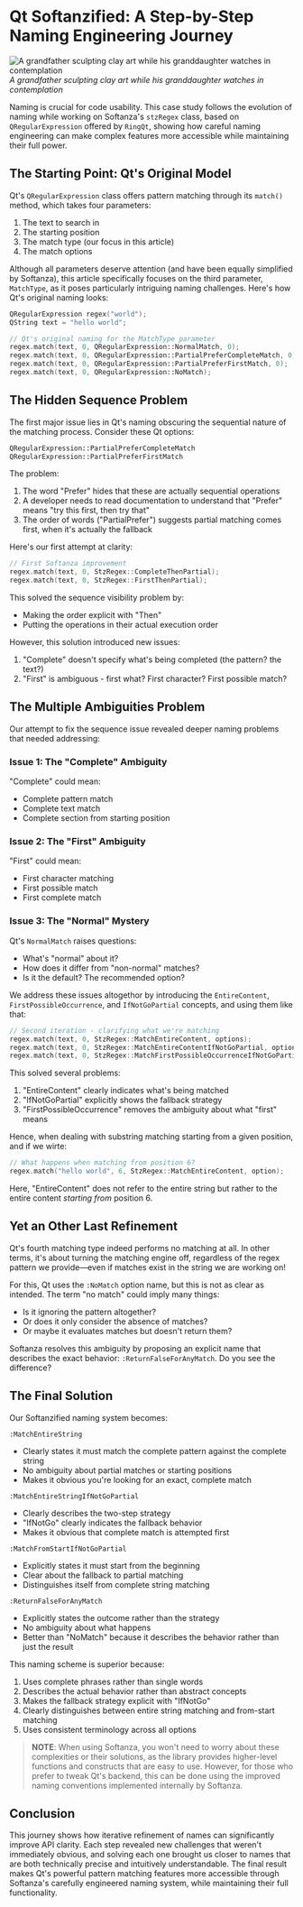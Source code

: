 # Qt Softanzified: A Step-by-Step Naming Engineering Journey
![A grandfather sculpting clay art while his granddaughter watches in contemplation
](../images/stz-qt-softanzified.png)
*A grandfather sculpting clay art while his granddaughter watches in contemplation*

Naming is crucial for code usability. This case study follows the evolution of naming while working on Softanza's `stzRegex` class, based on `QRegularExpression` offered by `RingQt`, showing how careful naming engineering can make complex features more accessible while maintaining their full power.

## The Starting Point: Qt's Original Model

Qt's `QRegularExpression` class offers pattern matching through its `match()` method, which takes four parameters:
1. The text to search in
2. The starting position
3. The match type (our focus in this article)
4. The match options

Although all parameters deserve attention (and have been equally simplified by Softanza), this article specifically focuses on the third parameter, `MatchType`, as it poses particularly intriguing naming challenges. Here's how Qt's original naming looks:

```cpp
QRegularExpression regex("world");
QString text = "hello world";

// Qt's original naming for the MatchType parameter
regex.match(text, 0, QRegularExpression::NormalMatch, 0);
regex.match(text, 0, QRegularExpression::PartialPreferCompleteMatch, 0);
regex.match(text, 0, QRegularExpression::PartialPreferFirstMatch, 0);
regex.match(text, 0, QRegularExpression::NoMatch);
```

## The Hidden Sequence Problem

The first major issue lies in Qt's naming obscuring the sequential nature of the matching process. Consider these Qt options:

```cpp
QRegularExpression::PartialPreferCompleteMatch
QRegularExpression::PartialPreferFirstMatch
```

The problem:
1. The word "Prefer" hides that these are actually sequential operations
2. A developer needs to read documentation to understand that "Prefer" means "try this first, then try that"
3. The order of words ("PartialPrefer") suggests partial matching comes first, when it's actually the fallback

Here's our first attempt at clarity:

```cpp
// First Softanza improvement
regex.match(text, 0, StzRegex::CompleteThenPartial);
regex.match(text, 0, StzRegex::FirstThenPartial);
```

This solved the sequence visibility problem by:
- Making the order explicit with "Then"
- Putting the operations in their actual execution order

However, this solution introduced new issues:
1. "Complete" doesn't specify what's being completed (the pattern? the text?)
2. "First" is ambiguous - first what? First character? First possible match?

## The Multiple Ambiguities Problem

Our attempt to fix the sequence issue revealed deeper naming problems that needed addressing:

### Issue 1: The "Complete" Ambiguity
"Complete" could mean:
- Complete pattern match
- Complete text match
- Complete section from starting position

### Issue 2: The "First" Ambiguity
"First" could mean:
- First character matching
- First possible match
- First complete match

### Issue 3: The "Normal" Mystery
Qt's `NormalMatch` raises questions:
- What's "normal" about it?
- How does it differ from "non-normal" matches?
- Is it the default? The recommended option?

We address these issues altogethor by introducing the `EntireContent`, `FirstPossibleOccurrence`, and `IfNotGoPartial` concepts, and using them like that:

```cpp
// Second iteration - clarifying what we're matching
regex.match(text, 0, StzRegex::MatchEntireContent, options);
regex.match(text, 0, StzRegex::MatchEntireContentIfNotGoPartial, options);
regex.match(text, 0, StzRegex::MatchFirstPossibleOccurrenceIfNotGoPartial, options);
```

This solved several problems:
1. "EntireContent" clearly indicates what's being matched
2. "IfNotGoPartial" explicitly shows the fallback strategy
3. "FirstPossibleOccurrence" removes the ambiguity about what "first" means

Hence, when dealing with substring matching starting from a given position, and if we wirte:

```cpp
// What happens when matching from position 6?
regex.match("hello world", 6, StzRegex::MatchEntireContent, option);
```

Here, "EntireContent" does not refer to the entire string but rather to the entire content *starting from* position 6.

## Yet an Other Last Refinement

Qt's fourth matching type indeed performs no matching at all. In other terms, it's about turning the matching engine off, regardless of the regex pattern we provide—even if matches exist in the string we are working on!

For this, Qt uses the `:NoMatch` option name, but this is not as clear as intended. The term "no match" could imply many things:

- Is it ignoring the pattern altogether?
- Or does it only consider the absence of matches?
- Or maybe it evaluates matches but doesn't return them?

Softanza resolves this ambiguity by proposing an explicit name that describes the exact behavior: `:ReturnFalseForAnyMatch`. Do you see the difference?

## The Final Solution

Our Softanzified naming system becomes:

`:MatchEntireString`
- Clearly states it must match the complete pattern against the complete string
- No ambiguity about partial matches or starting positions
- Makes it obvious you're looking for an exact, complete match

`:MatchEntireStringIfNotGoPartial`
- Clearly describes the two-step strategy
- "IfNotGo" clearly indicates the fallback behavior
- Makes it obvious that complete match is attempted first

`:MatchFromStartIfNotGoPartial`
- Explicitly states it must start from the beginning
- Clear about the fallback to partial matching
- Distinguishes itself from complete string matching

`:ReturnFalseForAnyMatch`
- Explicitly states the outcome rather than the strategy
- No ambiguity about what happens
- Better than "NoMatch" because it describes the behavior rather than just the result

This naming scheme is superior because:
1. Uses complete phrases rather than single words
2. Describes the actual behavior rather than abstract concepts
3. Makes the fallback strategy explicit with "IfNotGo"
4. Clearly distinguishes between entire string matching and from-start matching
5. Uses consistent terminology across all options

> **NOTE**: When using Softanza, you won't need to worry about these complexities or their solutions, as the library provides higher-level functions and constructs that are easy to use. However, for those who prefer to tweak Qt's backend, this can be done using the improved naming conventions implemented internally by Softanza.

## Conclusion

This journey shows how iterative refinement of names can significantly improve API clarity. Each step revealed new challenges that weren't immediately obvious, and solving each one brought us closer to names that are both technically precise and intuitively understandable. The final result makes Qt's powerful pattern matching features more accessible through Softanza's carefully engineered naming system, while maintaining their full functionality.